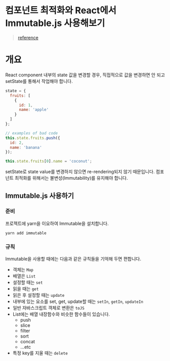 컴포넌트 최적화와 React에서 Immutable.js 사용해보기
===
> [reference](https://velopert.com/3486)

# 개요
React component 내부의 state 값을 변경할 경우, 직접적으로 값을 변경하면 안 되고 setState를 통해서 작업해야 합니다.
```javascript
state = {
  fruits: [
    {
      id: 1,
      name: 'apple'
    }
  ]
};

// examples of bad code
this.state.fruits.push({
  id: 2,
  name: 'banana'
});

this.state.fruits[0].name = 'coconut';
```

setState로 state value를 변경하지 않으면 re-rendering되지 않기 때문입니다.
컴포넌트 최적화를 위해서는 불변성(Immutability)를 유지해야 합니다.

## Immutable.js 사용하기

### 준비
프로젝트에 yarn을 이요하여 Immutable을 설치합니다.
```
yarn add immutable
```

### 규칙
Immutable을 사용할 때에는 다음과 같은 규칙들을 기억해 두면 편합니다.
- 객체는 `Map`
- 배열은 `List`
- 설정할 때는 `set`
- 읽을 때는 `get`
- 읽은 후 설정할 때는 `update`
- 내부에 있는 요소를 set, get, update할 때는 `setIn`, `getIn`, `updateIn`
- 일반 자바스크립트 객체로 변환은 `toJS`
- List에는 배열 내장함수와 비슷한 함수들이 있습니다.
  - push
  - slice
  - filter
  - sort
  - concat
  - ...etc
- 특정 key를 지울 때는 `delete`